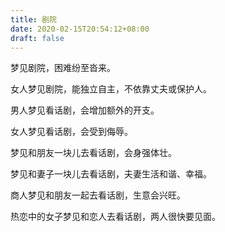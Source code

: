 ```yaml
---
title: 剧院
date: 2020-02-15T20:54:12+08:00
draft: false
---
```


梦见剧院，困难纷至沓来。

女人梦见剧院，能独立自主，不依靠丈夫或保护人。

男人梦见看话剧，会增加额外的开支。

女人梦见看话剧，会受到侮辱。

梦见和朋友一块儿去看话剧，会身强体壮。

梦见和妻子一块儿去看话剧，夫妻生活和谐、幸福。

商人梦见和朋友一起去看话剧，生意会兴旺。

热恋中的女子梦见和恋人去看话剧，两人很快要见面。